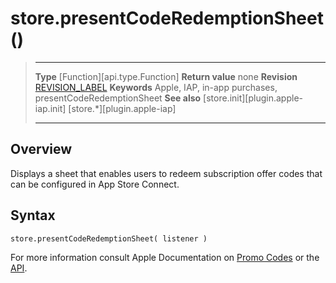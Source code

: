 
# store.presentCodeRedemptionSheet()

> --------------------- ------------------------------------------------------------------------------------------
> __Type__              [Function][api.type.Function]
> __Return value__      none
> __Revision__          [REVISION_LABEL](REVISION_URL)
> __Keywords__          Apple, IAP, in-app purchases, presentCodeRedemptionSheet
> __See also__			[store.init][plugin.apple-iap.init]
>						[store.*][plugin.apple-iap]
> --------------------- ------------------------------------------------------------------------------------------


## Overview

Displays a sheet that enables users to redeem subscription offer codes that can be configured in App Store Connect.

## Syntax

	store.presentCodeRedemptionSheet( listener )

For more information consult Apple Documentation on [Promo Codes](https://help.apple.com/app-store-connect/#/dev50869de4a) or the [API](https://developer.apple.com/documentation/storekit/skpaymentqueue/3566726-presentcoderedemptionsheet).
